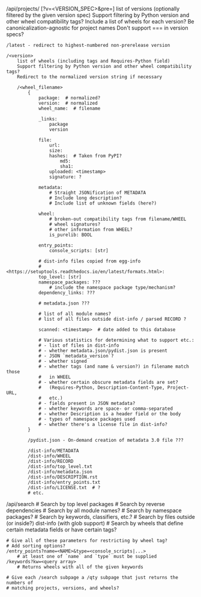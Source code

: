 /api/projects/<project> [?v=<VERSION_SPEC>&pre=<BOOL>]
    list of versions (optionally filtered by the given version spec)
    Support filtering by Python version and other wheel compatibility tags?
    Include a list of wheels for each version?
    Be canonicalization-agnostic for project names
    Don't support === in version specs?

    /latest - redirect to highest-numbered non-prerelease version

    /<version>
        list of wheels (including tags and Requires-Python field)
        Support filtering by Python version and other wheel compatibility tags?
        Redirect to the normalized version string if necessary

        /<wheel_filename>
            {
                package:  # normalized?
                version:  # normalized
                wheel_name:  # filename

                _links:
                    package
                    version

                file:
                    url:
                    size:
                    hashes:  # Taken from PyPI?
                        md5:
                        sha1:
                    uploaded: <timestamp>
                    signature: ?

                metadata:
                    # Straight JSONification of METADATA
                    # Include long description?
                    # Include list of unknown fields (here?)

                wheel:
                    # broken-out compatibility tags from filename/WHEEL
                    # wheel signatures?
                    # other information from WHEEL?
                    is_purelib: BOOL

                entry_points:
                    console_scripts: [str]

                # dist-info files copied from egg-info
                # <https://setuptools.readthedocs.io/en/latest/formats.html>:
                top_level: [str]
                namespace_packages: ???
                    # include the namespace package type/mechanism?
                dependency_links: ???

                # metadata.json ???

                # list of all module names?
                # list of all files outside dist-info / parsed RECORD ?

                scanned: <timestamp>  # date added to this database

                # Various statistics for determining what to support etc.:
                # - list of files in dist-info
                # - whether metadata.json/pydist.json is present
                # - JSON `metadata_version`?
                # - whether signed
                # - whether tags (and name & version?) in filename match those
                #   in WHEEL
                # - whether certain obscure metadata fields are set?
                #   (Requires-Python, Description-Content-Type, Project-URL,
                #   etc.)
                # - fields present in JSON metadata?
                # - whether keywords are space- or comma-separated
                # - whether Description is a header field or the body
                # - types of namespace packages used
                # - whether there's a license file in dist-info?
            }

            /pydist.json - On-demand creation of metadata 3.0 file ???

            /dist-info/METADATA
            /dist-info/WHEEL
            /dist-info/RECORD
            /dist-info/top_level.txt
            /dist-info/metadata.json
            /dist-info/DESCRIPTION.rst
            /dist-info/entry_points.txt
            /dist-info/LICENSE.txt  # ?
            # etc.


/api/search
    # Search by top level packages
    # Search by reverse dependencies
    # Search by all module names?
    # Search by namespace packages?
    # Search by keywords, classifiers, etc.?
    # Search by files outside (or inside?) dist-info (with glob support)
    # Search by wheels that define certain metadata fields or have certain tags?

    # Give all of these parameters for restricting by wheel tag?
    # Add sorting options?
    /entry_points?name=<NAME>&type=<console_scripts|...>
        # at least one of `name` and `type` must be supplied
    /keywords?kw=<query array>
        # Returns wheels with all of the given keywords

    # Give each /search subpage a /qty subpage that just returns the numbers of
    # matching projects, versions, and wheels?
